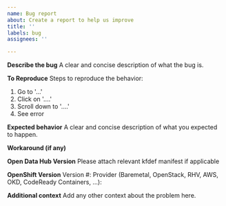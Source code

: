 ```yaml
---
name: Bug report
about: Create a report to help us improve
title: ''
labels: bug
assignees: ''

---
```


**Describe the bug**
A clear and concise description of what the bug is.

**To Reproduce**
Steps to reproduce the behavior:
1. Go to '...'
2. Click on '....'
3. Scroll down to '....'
4. See error

**Expected behavior**
A clear and concise description of what you expected to happen.

**Workaround (if any)**

**Open Data Hub Version**
Please attach relevant kfdef manifest if applicable

**OpenShift Version**
Version #: 
Provider (Baremetal, OpenStack, RHV, AWS, OKD, CodeReady Containers, ...):

**Additional context**
Add any other context about the problem here.
